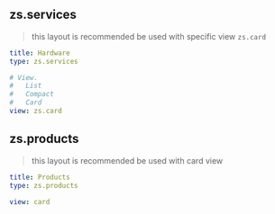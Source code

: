 
## zs.services

> this layout is recommended be used with specific view `zs.card`

```yaml
title: Hardware
type: zs.services

# View.
#   List
#   Compact
#   Card
view: zs.card
```

## zs.products

> this layout is recommended be used with card view

```yaml
title: Products
type: zs.products

view: card
```
